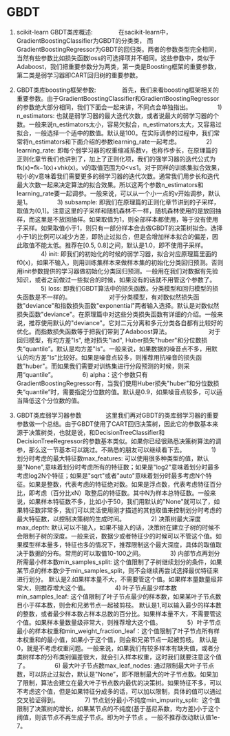 # GBDT
1. scikit-learn GBDT类库概述:　　　　
    在sacikit-learn中，GradientBoostingClassifier为GBDT的分类类， 而GradientBoostingRegressor为GBDT的回归类。两者的参数类型完全相同，当然有些参数比如损失函数loss的可选择项并不相同。这些参数中，类似于Adaboost，我们把重要参数分为两类，第一类是Boosting框架的重要参数，第二类是弱学习器即CART回归树的重要参数。

2. GBDT类库boosting框架参数:　　　　
    首先，我们来看boosting框架相关的重要参数。由于GradientBoostingClassifier和GradientBoostingRegressor的参数绝大部分相同，我们下面会一起来讲，不同点会单独指出。
　　　　1) n_estimators: 也就是弱学习器的最大迭代次数，或者说最大的弱学习器的个数。一般来说n_estimators太小，容易欠拟合，n_estimators太大，又容易过拟合，一般选择一个适中的数值。默认是100。在实际调参的过程中，我们常常将n_estimators和下面介绍的参数learning_rate一起考虑。
　　　　2) learning_rate: 即每个弱学习器的权重缩减系数ν，也称作步长，在原理篇的正则化章节我们也讲到了，加上了正则化项，我们的强学习器的迭代公式为fk(x)=fk−1(x)+νhk(x)。ν的取值范围为0<ν≤1。对于同样的训练集拟合效果，较小的ν意味着我们需要更多的弱学习器的迭代次数。通常我们用步长和迭代最大次数一起来决定算法的拟合效果。所以这两个参数n_estimators和learning_rate要一起调参。一般来说，可以从一个小一点的ν开始调参，默认是1。
　　　　3) subsample: 即我们在原理篇的正则化章节讲到的子采样，取值为(0,1]。注意这里的子采样和随机森林不一样，随机森林使用的是放回抽样，而这里是不放回抽样。如果取值为1，则全部样本都使用，等于没有使用子采样。如果取值小于1，则只有一部分样本会去做GBDT的决策树拟合。选择小于1的比例可以减少方差，即防止过拟合，但是会增加样本拟合的偏差，因此取值不能太低。推荐在[0.5, 0.8]之间，默认是1.0，即不使用子采样。
　　　　4) init: 即我们的初始化的时候的弱学习器，拟合对应原理篇里面的f0(x)，如果不输入，则用训练集样本来做样本集的初始化分类回归预测。否则用init参数提供的学习器做初始化分类回归预测。一般用在我们对数据有先验知识，或者之前做过一些拟合的时候，如果没有的话就不用管这个参数了。
　　　　5) loss: 即我们GBDT算法中的损失函数。分类模型和回归模型的损失函数是不一样的。
　　　　　　对于分类模型，有对数似然损失函数"deviance"和指数损失函数"exponential"两者输入选择。默认是对数似然损失函数"deviance"。在原理篇中对这些分类损失函数有详细的介绍。一般来说，推荐使用默认的"deviance"。它对二元分离和多元分类各自都有比较好的优化。而指数损失函数等于把我们带到了Adaboost算法。
　　　　　　对于回归模型，有均方差"ls", 绝对损失"lad", Huber损失"huber"和分位数损失“quantile”。默认是均方差"ls"。一般来说，如果数据的噪音点不多，用默认的均方差"ls"比较好。如果是噪音点较多，则推荐用抗噪音的损失函数"huber"。而如果我们需要对训练集进行分段预测的时候，则采用“quantile”。
　　　　6) alpha：这个参数只有GradientBoostingRegressor有，当我们使用Huber损失"huber"和分位数损失“quantile”时，需要指定分位数的值。默认是0.9，如果噪音点较多，可以适当降低这个分位数的值。

3. GBDT类库弱学习器参数　　　　这里我们再对GBDT的类库弱学习器的重要参数做一个总结。由于GBDT使用了CART回归决策树，因此它的参数基本来源于决策树类，也就是说，和DecisionTreeClassifier和DecisionTreeRegressor的参数基本类似。如果你已经很熟悉决策树算法的调参，那么这一节基本可以跳过。不熟悉的朋友可以继续看下去。
　　　　1) 划分时考虑的最大特征数max_features: 可以使用很多种类型的值，默认是"None",意味着划分时考虑所有的特征数；如果是"log2"意味着划分时最多考虑log2N个特征；如果是"sqrt"或者"auto"意味着划分时最多考虑N个特征。如果是整数，代表考虑的特征绝对数。如果是浮点数，代表考虑特征百分比，即考虑（百分比xN）取整后的特征数。其中N为样本总特征数。一般来说，如果样本特征数不多，比如小于50，我们用默认的"None"就可以了，如果特征数非常多，我们可以灵活使用刚才描述的其他取值来控制划分时考虑的最大特征数，以控制决策树的生成时间。
　　　　2) 决策树最大深度max_depth: 默认可以不输入，如果不输入的话，决策树在建立子树的时候不会限制子树的深度。一般来说，数据少或者特征少的时候可以不管这个值。如果模型样本量多，特征也多的情况下，推荐限制这个最大深度，具体的取值取决于数据的分布。常用的可以取值10-100之间。
　　　　3) 内部节点再划分所需最小样本数min_samples_split: 这个值限制了子树继续划分的条件，如果某节点的样本数少于min_samples_split，则不会继续再尝试选择最优特征来进行划分。 默认是2.如果样本量不大，不需要管这个值。如果样本量数量级非常大，则推荐增大这个值。
　　　　4) 叶子节点最少样本数min_samples_leaf: 这个值限制了叶子节点最少的样本数，如果某叶子节点数目小于样本数，则会和兄弟节点一起被剪枝。 默认是1,可以输入最少的样本数的整数，或者最少样本数占样本总数的百分比。如果样本量不大，不需要管这个值。如果样本量数量级非常大，则推荐增大这个值。
　　　　5）叶子节点最小的样本权重和min_weight_fraction_leaf：这个值限制了叶子节点所有样本权重和的最小值，如果小于这个值，则会和兄弟节点一起被剪枝。 默认是0，就是不考虑权重问题。一般来说，如果我们有较多样本有缺失值，或者分类树样本的分布类别偏差很大，就会引入样本权重，这时我们就要注意这个值了。
　　　　6) 最大叶子节点数max_leaf_nodes: 通过限制最大叶子节点数，可以防止过拟合，默认是"None”，即不限制最大的叶子节点数。如果加了限制，算法会建立在最大叶子节点数内最优的决策树。如果特征不多，可以不考虑这个值，但是如果特征分成多的话，可以加以限制，具体的值可以通过交叉验证得到。
　　　　7) 节点划分最小不纯度min_impurity_split:  这个值限制了决策树的增长，如果某节点的不纯度(基于基尼系数，均方差)小于这个阈值，则该节点不再生成子节点。即为叶子节点 。一般不推荐改动默认值1e-7。
